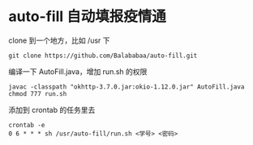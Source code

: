 # auto-fill 自动填报疫情通
clone 到一个地方，比如 /usr 下
```
git clone https://github.com/Balababaa/auto-fill.git
```
编译一下 AutoFill.java，增加 run.sh 的权限
```
javac -classpath "okhttp-3.7.0.jar:okio-1.12.0.jar" AutoFill.java
chmod 777 run.sh
```
添加到 crontab 的任务里去
```
crontab -e
0 6 * * * sh /usr/auto-fill/run.sh <学号> <密码>
```
